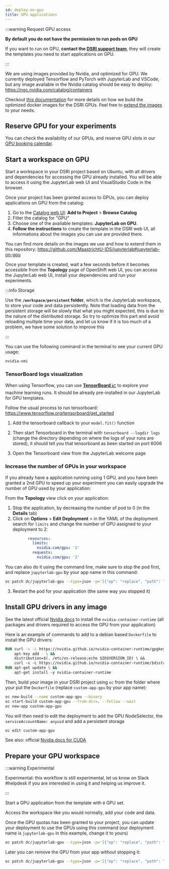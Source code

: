 ```yaml
---
id: deploy-on-gpu
title: GPU applications
---
```



:::warning Request GPU access

**By default you do not have the permission to run pods on GPU** 

If you want to run on GPU, **contact the [DSRI support team](mailto:dsri-support-l@maastrichtuniversity.nl)**, they will create the templates you need to start applications on GPU.

:::

We are using images provided by Nvidia, and optimized for GPU. We currently deployed Tensorflow and PyTorch with JupyterLab and VSCode, but any image available in the Nvidia catalog should be easy to deploy: https://ngc.nvidia.com/catalog/containers

Checkout [this documentation](https://github.com/MaastrichtU-IDS/jupyterlab#jupyterlab-on-gpu) for more details on how we build the optimized docker images for the DSRI GPUs. Feel free to [extend the images](https://github.com/MaastrichtU-IDS/jupyterlab#extend-an-image) to your needs.

## Reserve GPU for your experiments

You can check the availability of our GPUs, and reserve GPU slots in our [GPU booking calendar](/gpu-booking).

## Start a workspace on GPU

Start a workspace in your DSRI project based on Ubuntu, with all drivers and dependencies for accessing the GPU already installed. You will be able to access it using the JupyterLab web UI and VisualStudio Code in the browser.

Once your project has been granted access to GPUs, you can deploy applications on GPU from the catalog:

1. Go to the [Catalog web UI](https://console-openshift-console.apps.dsri2.unimaas.nl/console/catalog): **Add to Project** > **Browse Catalog**
2. Filter the catalog for  "GPU"
3. Choose one of the available templates: **JupyterLab on GPU**.
4. **Follow the instructions** to create the template in the DSRI web UI, all informations about the images you can use are provided there.

You can find more details on the images we use and how to extend them in this repository: https://github.com/MaastrichtU-IDS/jupyterlab#jupyterlab-on-gpu

Once your template is created, wait a few seconds before it becomes accessible from the **Topology** page of OpenShift web UI, you can access the JupyterLab web UI, install your dependencies and run your experiments.

:::info Storage

Use the **`/workspace/persistent` folder**, which is the JupyterLab workspace, to store your code and data persistently. Note that loading data from the persistent storage will be slowly that what you might expected, this is due to the nature of the distributed storage. So try to optimize this part and avoid reloading multiple time your data, and let us know if it is too much of a problem, we have some solution to improve this

:::

You can use the following command in the terminal to see your current GPU usage:

```bash
nvidia-smi
```

### TensorBoard logs visualization

When using Tensorflow, you can use [**TensorBoard 📈**](https://www.tensorflow.org/tensorboard) to explore your machine learning runs. It should be already pre-installed in our JupyterLab for GPU templates.

Follow the usual process to run tensorboard: https://www.tensorflow.org/tensorboard/get_started

1. Add the tensorboard callback to your `model.fit()` function

2. Then start Tensorboard in the terminal with `tensorboard --logdir logs` (change the directory depending on where the logs of your runs are stored), it should tell you that tensorboard as been started on port 6006
3. Open the Tensorboard view from the JupyterLab welcome page


### Increase the number of GPUs in your workspace

If you already have a application running using 1 GPU, and you have been granted a 2nd GPU to speed up your experiment you can easily upgrade the number of GPU used by your application:

From the **Topology** view click on your application:

1. Stop the application, by decreasing the number of pod to 0 (in the **Details** tab)
2. Click on **Options** > **Edit Deployment** > in the YAML of the deployment search for `limits` and change the number of GPU assigned to your deployment to 2:

```yaml
          resources:
            limits:
              nvidia.com/gpu: '2'
            requests:
              nvidia.com/gpu: '2'
```

You can also do it using the command line, make sure to stop the pod first, and replace `jupyterlab-gpu` by your app name in this command:

```bash
oc patch dc/jupyterlab-gpu --type=json -p='[{"op": "replace", "path": "/spec/template/spec/containers/0/resources", "value": {"requests": {"nvidia.com/gpu": 2}, "limits": {"nvidia.com/gpu": 2}}}]'
```

3. Restart the pod for your application (the same way you stopped it)

## Install GPU drivers in any image

See the latest official [Nvidia docs](https://nvidia.github.io/nvidia-container-runtime) to install the `nvidia-container-runtime` (all packages and drivers required to access the GPU from your application)

Here is an example of commands to add to a debian based `Dockerfile` to install the GPU drivers:

```dockerfile
RUN curl -s -L https://nvidia.github.io/nvidia-container-runtime/gpgkey | \
    apt-key add - \ &&
    distribution=$(. /etc/os-release;echo $ID$VERSION_ID) \ &&
    curl -s -L https://nvidia.github.io/nvidia-container-runtime/$distribution/nvidia-container-runtime.list | 
RUN apt-get update \ &&
    apt-get install -y nvidia-container-runtime
```

Then, build your image in your DSRI project using `oc` from the folder where your put the `Dockerfile` (replace `custom-app-gpu` by your app name):

```bash
oc new-build --name custom-app-gpu --binary
oc start-build custom-app-gpu --from-dir=. --follow --wait
oc new-app custom-app-gpu
```

You will then need to edit the deployment to add the GPU NodeSelector, the `serviceAccountName: anyuid` and add a persistent storage

```bash
oc edit custom-app-gpu
```

See also: official [Nvidia docs for CUDA]( https://docs.nvidia.com/cuda/cuda-installation-guide-linux/index.html#debian-installation)

## Prepare your GPU workspace

:::warning Experimental

Experimental: this workflow is still experimental, let us know on Slack #helpdesk if you are interested in using it and helping us improve it.

:::

Start a GPU application from the template with `0` GPU set.

Access the workspace like you would normally, add your code and data.

Once the GPU quotas has been granted to your project, you can update your deployment to use the GPUs using this command (our deployment name is `jupyterlab-gpu` in this example, change it to yours)

```bash
oc patch dc/jupyterlab-gpu --type=json -p='[{"op": "replace", "path": "/spec/template/spec/containers/0/resources", "value": {"requests": {"nvidia.com/gpu": 1}, "limits": {"nvidia.com/gpu": 1}}}]'
```

Later you can remove the GPU from your app without stopping it:

```bash
oc patch dc/jupyterlab-gpu --type=json -p='[{"op": "replace", "path": "/spec/template/spec/containers/0/resources", "value": {"requests": {"nvidia.com/gpu": 0}, "limits": {"nvidia.com/gpu": 0}}}]'
```

<!-- 

You can check the availability of the 8 GPUs of the DSRI through the Maastricht University Outlook Calendar:

1. Go to the your UM Outlook Calendar (through the desktop or web application)
2. Create a new Calendar group named "DSRI GPUs"
3. Add the 8 `EQUIP-PHS1-DSRIGPU` numbered from 1 to 8, e.g. `EQUIP-PHS1-DSRIGPU1-1P` to this Calendar Group. This way you will be able to quickly see when a GPU is free or reserved

To reserve a GPU directly in the Calendar:

* Check for a GPU available in the period when you will need to use it
* Create an event for the period you expect you will need the GPU:
  - [ ] Put your the GPU number, and your DSRI project ID where we will add the GPU in the title, e.g. `GPU 3 for your-project-id`
  - [ ] Set the Duration to "**Full day**"
  - [ ] Ideally **reserve a week** (or more) from **Monday to Monday**
  - [ ] Don't hold the GPU for too long, other people needs it at UM! You can reserve it again later
  - [ ] Add the following users as **Attendees**: 
    * `vincent.emonet@maastrichtuniversity.nl` 
    * the `EQUIP-PHS1-DSRIGPU` email address of the GPU you want to reserve
* You should receive an email telling you if the reservation has been successful
  * This does not mean your reservation is completely validated, we will let you know through Slack or email if the reservation needs to be changed.

It is not mandatory to create the reservation in the Calendar, feel free to contact us on Slack or via email to make the reservation directly with us.

-->